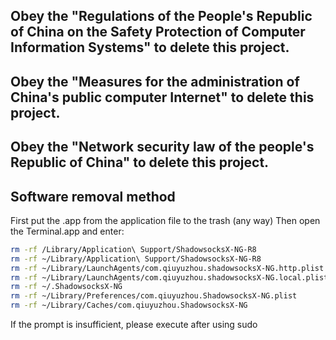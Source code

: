 ## Obey the "Regulations of the People's Republic of China on the Safety Protection of Computer Information Systems" to delete this project.

## Obey the "Measures for the administration of China's public computer Internet" to delete this project.

## Obey the "Network security law of the people's Republic of China" to delete this project.

## Software removal method
First put the .app from the application file to the trash (any way)
Then open the Terminal.app and enter:

```bash
rm -rf /Library/Application\ Support/ShadowsocksX-NG-R8
rm -rf ~/Library/Application\ Support/ShadowsocksX-NG-R8
rm -rf ~/Library/LaunchAgents/com.qiuyuzhou.shadowsocksX-NG.http.plist
rm -rf ~/Library/LaunchAgents/com.qiuyuzhou.shadowsocksX-NG.local.plist
rm -rf ~/.ShadowsocksX-NG
rm -rf ~/Library/Preferences/com.qiuyuzhou.ShadowsocksX-NG.plist
rm -rf ~/Library/Caches/com.qiuyuzhou.ShadowsocksX-NG
```

If the prompt is insufficient, please execute after using sudo
